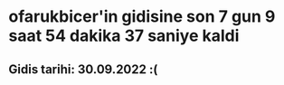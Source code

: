 # ofarukbicer'in gidisine son 7 gun 9 saat 54 dakika 37 saniye kaldi

## Gidis tarihi: 30.09.2022 :(